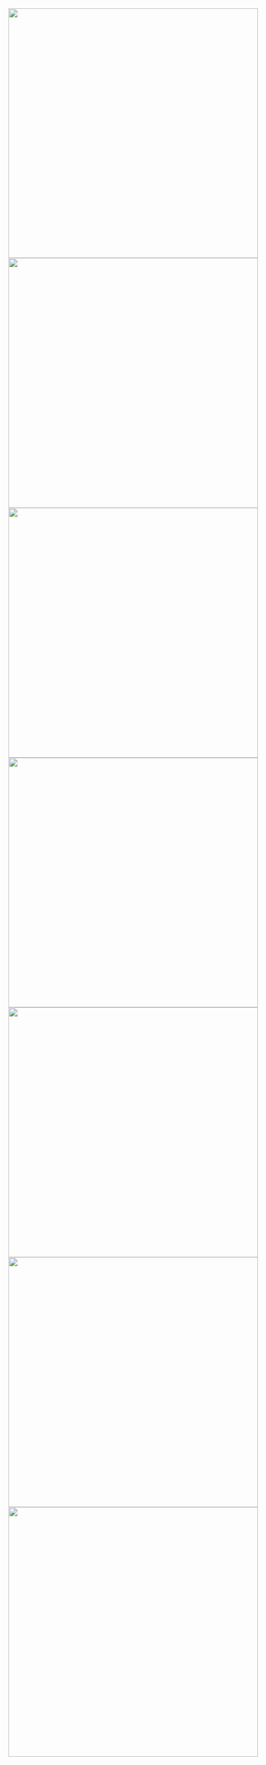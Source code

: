 <img src="https://github.com/jayminrao/weather_app/assets/138772785/e943c170-6b60-4961-8f92-cb2762f887d3" height="500"/>
<img src="https://github.com/jayminrao/weather_app/assets/138772785/ba0472bb-054d-49ee-ae92-946a4f866a04" height="500"/>
<img src="https://github.com/jayminrao/weather_app/assets/138772785/44825a5d-20af-4dcd-97c3-3c9e7663098e" height="500"/>
<img src="https://github.com/jayminrao/weather_app/assets/138772785/8bf442b0-472c-4ab9-92e3-82c31f9f469b" height="500"/>
<img src="https://github.com/jayminrao/weather_app/assets/138772785/d1276a9f-9cc6-4f61-b8d5-32998a79dad4" height="500"/>
<img src="https://github.com/jayminrao/weather_app/assets/138772785/ff547dd3-5378-4b78-a65a-b3a52f4b10b8" height="500"/>
<img src="https://github.com/jayminrao/weather_app/assets/138772785/61f4fb8e-18ea-49c0-8e43-24874102aaff" height="500"/>
